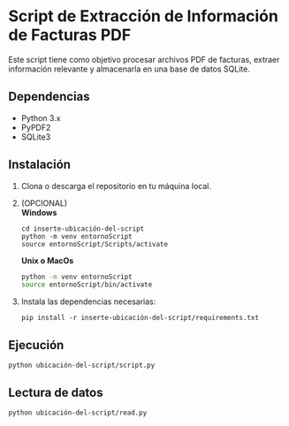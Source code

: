 # Script de Extracción de Información de Facturas PDF

Este script tiene como objetivo procesar archivos PDF de facturas, extraer información relevante y almacenarla en una base de datos SQLite.

## Dependencias

- Python 3.x
- PyPDF2
- SQLite3

## Instalación

1. Clona o descarga el repositorio en tu máquina local.
2. (OPCIONAL)   
    **Windows**
    ```
    cd inserte-ubicación-del-script
    python -m venv entornoScript
    source entornoScript/Scripts/activate
    ```
    
    **Unix o MacOs**
   
    ```sh directorio del script
    python -m venv entornoScript      
    source entornoScript/bin/activate
    ```
4. Instala las dependencias necesarias:
    ```
    pip install -r inserte-ubicación-del-script/requirements.txt
    ```

## Ejecución

```
python ubicación-del-script/script.py
```

## Lectura de datos
```
python ubicación-del-script/read.py
```
